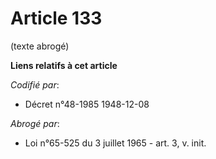 # Article 133

(texte abrogé)

**Liens relatifs à cet article**

_Codifié par_:

  - Décret n°48-1985 1948-12-08

_Abrogé par_:

  - Loi n°65-525 du 3 juillet 1965 - art. 3, v. init.
